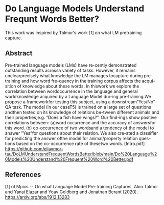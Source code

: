 # Do Language Models Understand Frequnt Words Better?

This work was inspired by Talmor's work [1] on what LM pretraining capture.

## Abstract 
Pre-trained  language  models  (LMs)  have  re-cently demonstrated outstanding results acrossa variety of tasks. However, it remains unclearprecisely what knowledge the LM manages tocapture during pre-training and how word fre-quency in the training corpus affects the acqui-sition of knowledge about these words. In thiswork we explore the correlation between wordoccurrence in the language and general worldknowledge acquired by a Language Model dur-ing  pre-training.We  propose  a  frameworkfor  testing  this  subject,  using  a  downstream”Yes/No”  QA  task.   The  model  (in  our  caseT5) is trained on a large set of questions andthen  tested  on  its  knowledge  of  relations  be-tween  different  animals  and  their  properties,e.g.    ”Does  a  fish  have  wings?”.    Our  find-ings  show  positive  correlations  between:  (a)word occurrence and the accuracy of answersfor this word. (b) co-occurrence of two wordsand a tendency of the model to answer ”Yes”for questions about their relation. We also cre-ated  a  classifier  for  predicting  the  answer  ofthe  model  for  animal/property  relation  ques-tions based on the co-occurrence rate of thesetwo words.
[Intro.pdf] https://github.com/eliavmor-tau/DoLMUnderstandFrequentWordsBetter/blob/main/Do%20Language%20Models%20Understand%20Frequent%20Word%20Better.pdf



## References
<a id="1">[1]</a> 
oLMpics -- On what Language Model Pre-training Captures,
Alon Talmor and Yanai Elazar and Yoav Goldberg and Jonathan Berant (2020).
https://arxiv.org/abs/1912.13283
